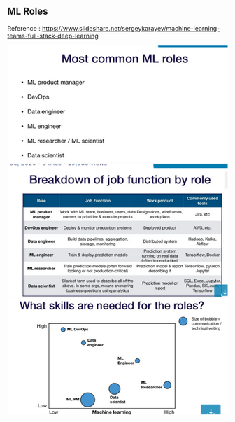 ## ML Roles


Reference : https://www.slideshare.net/sergeykarayev/machine-learning-teams-full-stack-deep-learning

![](roles.png)
![](roles1.png)
![](roles3.png)

